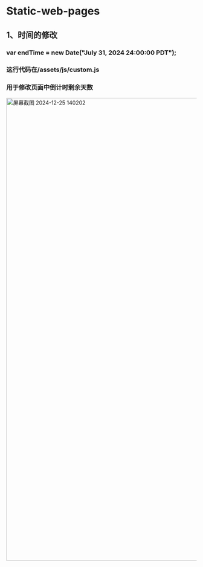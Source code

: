 # Static-web-pages

## 1、时间的修改
### var endTime = new Date("July 31, 2024 24:00:00 PDT");
### 这行代码在/assets/js/custom.js
### 用于修改页面中倒计时剩余天数
<img width="1225" alt="屏幕截图 2024-12-25 140202" src="https://github.com/user-attachments/assets/276cc35f-f7f2-4967-badd-23f5e4ca426b" />
